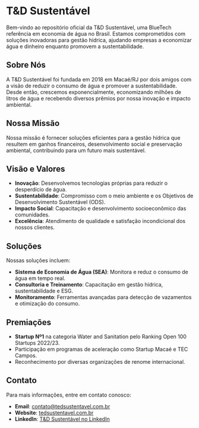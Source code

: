 # T&D Sustentável

Bem-vindo ao repositório oficial da T&D Sustentável, uma BlueTech referência em economia de água no Brasil. Estamos comprometidos com soluções inovadoras para gestão hídrica, ajudando empresas a economizar água e dinheiro enquanto promovem a sustentabilidade.

## Sobre Nós

A T&D Sustentável foi fundada em 2018 em Macaé/RJ por dois amigos com a visão de reduzir o consumo de água e promover a sustentabilidade. Desde então, crescemos exponencialmente, economizando milhões de litros de água e recebendo diversos prêmios por nossa inovação e impacto ambiental.

## Nossa Missão

Nossa missão é fornecer soluções eficientes para a gestão hídrica que resultem em ganhos financeiros, desenvolvimento social e preservação ambiental, contribuindo para um futuro mais sustentável.

## Visão e Valores

- **Inovação**: Desenvolvemos tecnologias próprias para reduzir o desperdício de água.
- **Sustentabilidade**: Compromisso com o meio ambiente e os Objetivos de Desenvolvimento Sustentável (ODS).
- **Impacto Social**: Capacitação e desenvolvimento socioeconômico das comunidades.
- **Excelência**: Atendimento de qualidade e satisfação incondicional dos nossos clientes.

## Soluções

Nossas soluções incluem:

- **Sistema de Economia de Água (SEA)**: Monitora e reduz o consumo de água em tempo real.
- **Consultoria e Treinamento**: Capacitação em gestão hídrica, sustentabilidade e ESG.
- **Monitoramento**: Ferramentas avançadas para detecção de vazamentos e otimização do consumo.

## Premiações

- **Startup Nº1** na categoria Water and Sanitation pelo Ranking Open 100 Startups 2022/23.
- Participação em programas de aceleração como Startup Macaé e TEC Campos.
- Reconhecimento por diversas organizações de renome internacional.

## Contato

Para mais informações, entre em contato conosco:

- **Email**: contato@tedsustentavel.com.br
- **Website**: [tedsustentavel.com.br](https://www.tedsustentavel.com.br)
- **LinkedIn**: [T&D Sustentável no LinkedIn](https://www.linkedin.com/company/tedsustentavel)
